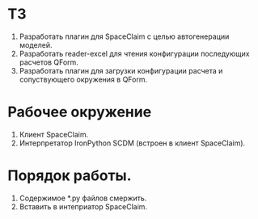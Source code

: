 # ТЗ
1. Разработать плагин для SpaceClaim с целью автогенерации моделей.
2. Разработать reader-excel для чтения конфигурации последующих расчетов QForm.
3. Разработать плагин для загрузки конфигурации расчета и сопуствующего окружения в QForm.

# Рабочее окружение
1. Клиент SpaceClaim.
2. Интерпретатор IronPython SCDM (встроен в клиент SpaceClaim).

# Порядок работы.
1. Содержимое *.py файлов смержить.
2. Вставить в интеприатор SpaceClaim.